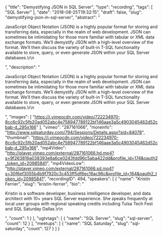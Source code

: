 {
  "title": "Demystifying JSON in SQL Server",
  "type": "recording",
  "tags": [
    "SQL Server"
  ],
  "date": "2018-08-25T19:32:15",
  "draft": false,
  "slug": "demystifying-json-in-sql-server",
  "abstract": "<p>JavaScript Object Notation (JSON) is a highly popular format for storing and transferring data, especially in the realm of web development. JSON can sometimes be intimidating for those more familiar with tabular or XML data exchange formats. We’ll demystify JSON with a high-level overview of the format. We’ll then discuss the variety of built-in T-SQL functionality available to store, query, or even generate JSON within your SQL Server databases.\r\n</p>",
  "description": "<p>JavaScript Object Notation (JSON) is a highly popular format for storing and transferring data, especially in the realm of web development. JSON can sometimes be intimidating for those more familiar with tabular or XML data exchange formats. We’ll demystify JSON with a high-level overview of the format. We’ll then discuss the variety of built-in T-SQL functionality available to store, query, or even generate JSON within your SQL Server databases.\r\n</p>",
  "images": [
    "https://i.vimeocdn.com/video/722234970-8cc6c92c5fb20ad052abc4e758947789122bf146aae3a5c4903045462d52cbab-d_295x166"
  ],
  "vimeo": "287161066",
  "moreinfo": "http://www.sqlsaturday.com/794/Sessions/Details.aspx?sid=84078",
  "thumbnail": "https://i.vimeocdn.com/video/722234970-8cc6c92c5fb20ad052abc4e758947789122bf146aae3a5c4903045462d52cbab-d_295x166",
  "mp4Video": "http://player.vimeo.com/external/287161066.hd.mp4?s=9f263816a038393e8a6ce0243fdd96c5aba422dd&profile_id=174&oauth2_token_id=20985841",
  "mp4VideoLow": "http://player.vimeo.com/external/287161066.sd.mp4?s=30f6ef3055b4b9f7920c3c453ff5df6ec16ac96c&profile_id=164&oauth2_token_id=20985841",
  "recordingID": 494,
  "speakers": [
    {
      "name": "Kristin Ferrier",
      "slug": "kristin-ferrier",
      "bio": "<p>Kristin is a software developer, business intelligence developer, and data architect with 10+ years SQL Server experience. She speaks frequently at local user groups with regional speaking credits including Tulsa Tech Fest and SQL Saturday Dallas.\r\n</p>",
      "count": 1
    }
  ],
  "ugtvtags": [
    {
      "name": "SQL Server",
      "slug": "sql-server",
      "count": 12
    }
  ],
  "meetups": [
    {
      "name": "SQL Saturday",
      "slug": "sql-saturday",
      "count": 127
    }
  ]
}